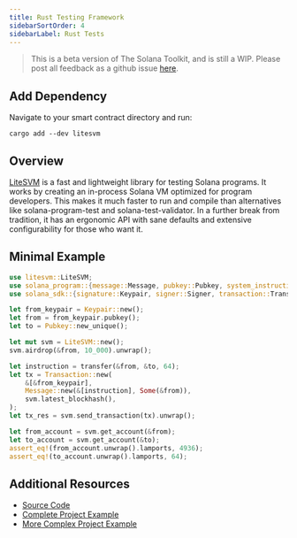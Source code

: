 ```yaml
---
title: Rust Testing Framework
sidebarSortOrder: 4
sidebarLabel: Rust Tests
---
```


> This is a beta version of The Solana Toolkit, and is still a WIP. Please post
> all feedback as a github issue
> [here](https://github.com/solana-foundation/developer-content/issues).

## Add Dependency

Navigate to your smart contract directory and run:

```shell
cargo add --dev litesvm
```

## Overview

[LiteSVM](https://github.com/LiteSVM/litesvm) is a fast and lightweight library
for testing Solana programs. It works by creating an in-process Solana VM
optimized for program developers. This makes it much faster to run and compile
than alternatives like solana-program-test and solana-test-validator. In a
further break from tradition, it has an ergonomic API with sane defaults and
extensive configurability for those who want it.

## Minimal Example

```rust
use litesvm::LiteSVM;
use solana_program::{message::Message, pubkey::Pubkey, system_instruction::transfer};
use solana_sdk::{signature::Keypair, signer::Signer, transaction::Transaction};

let from_keypair = Keypair::new();
let from = from_keypair.pubkey();
let to = Pubkey::new_unique();

let mut svm = LiteSVM::new();
svm.airdrop(&from, 10_000).unwrap();

let instruction = transfer(&from, &to, 64);
let tx = Transaction::new(
    &[&from_keypair],
    Message::new(&[instruction], Some(&from)),
    svm.latest_blockhash(),
);
let tx_res = svm.send_transaction(tx).unwrap();

let from_account = svm.get_account(&from);
let to_account = svm.get_account(&to);
assert_eq!(from_account.unwrap().lamports, 4936);
assert_eq!(to_account.unwrap().lamports, 64);

```

## Additional Resources

- [Source Code](https://github.com/LiteSVM/litesvm)
- [Complete Project Example](https://github.com/cavemanloverboy/nawnce/blob/main/src/lib.rs)
- [More Complex Project Example](https://github.com/pyth-network/per)
